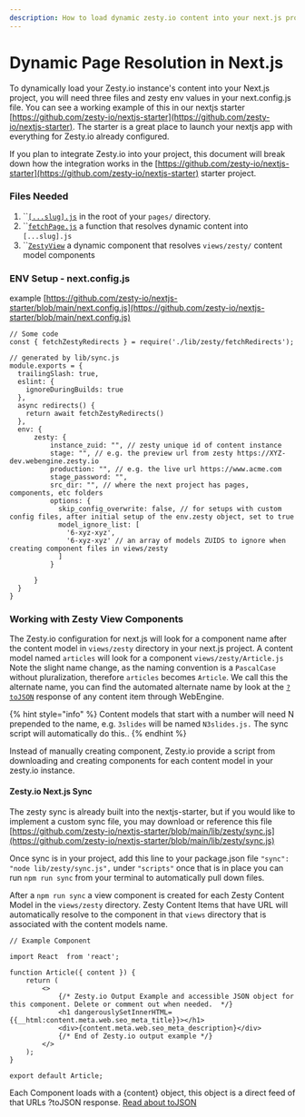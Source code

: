 ```yaml
---
description: How to load dynamic zesty.io content into your next.js project
---
```


# Dynamic Page Resolution in Next.js

To dynamically load your Zesty.io instance's content into your Next.js project, you will need three files and zesty env values in your next.config.js file. You can see a working example of this in our nextjs starter [https://github.com/zesty-io/nextjs-starter](https://github.com/zesty-io/nextjs-starter). The starter is a great place to launch your nextjs app with everything for Zesty.io already configured.

If you plan to integrate Zesty.io into your project, this document will break down how the integration works in the [https://github.com/zesty-io/nextjs-starter](https://github.com/zesty-io/nextjs-starter) starter project.

### Files Needed

1. ``[`[...slug].js`](https://github.com/zesty-io/nextjs-starter/blob/main/pages/\[...slug].js) in the root of your `pages/` directory.
2. ``[`fetchPage.js`](https://github.com/zesty-io/nextjs-starter/blob/main/lib/zesty/fetchPage.js) a function that resolves dynamic content into `[...slug].js`
3. ``[`ZestyView`](https://github.com/zesty-io/nextjs-starter/blob/main/components/zesty/ZestyView.js) a dynamic component that resolves `views/zesty/` content model components

### ENV Setup - next.config.js&#x20;

example [https://github.com/zesty-io/nextjs-starter/blob/main/next.config.js](https://github.com/zesty-io/nextjs-starter/blob/main/next.config.js)

```
// Some code
const { fetchZestyRedirects } = require('./lib/zesty/fetchRedirects');

// generated by lib/sync.js
module.exports = {
  trailingSlash: true,
  eslint: {
    ignoreDuringBuilds: true
  },
  async redirects() {
    return await fetchZestyRedirects()
  },
  env: {
      zesty: {
          instance_zuid: "", // zesty unique id of content instance
          stage: "", // e.g. the preview url from zesty https://XYZ-dev.webengine.zesty.io
          production: "", // e.g. the live url https://www.acme.com
          stage_password: "",
          src_dir: "", // where the next project has pages, components, etc folders
          options: {
            skip_config_overwrite: false, // for setups with custom config files, after initial setup of the env.zesty object, set to true
            model_ignore_list: [
              '6-xyz-xyz',
              '6-xyz-xyz' // an array of models ZUIDS to ignore when creating component files in views/zesty
            ]
          }

      }
  }
}
```

### Working with Zesty View Components

The Zesty.io configuration for next.js will look for a component name after the content model in `views/zesty` directory in your next.js project. A content model named `articles` will look for a component `views/zesty/Article.js` Note the slight name change, as the naming convention is a `PascalCase` without pluralization, therefore `articles` becomes `Article`. We call this the alternate name, you can find the automated alternate name by look at the [`?toJSON`](../../../apis/json-endpoints/headless-and-hybrid-tojson.md#content-output) response of any content item through WebEngine.

{% hint style="info" %}
Content models that start with a number will need N prepended to the name, e.g. `3slides` will be named `N3slides.js.` The sync script will automatically do this..
{% endhint %}

Instead of manually creating component, Zesty.io provide a script from downloading and creating components for each content model in your zesty.io instance.&#x20;

#### Zesty.io Next.js Sync

The zesty sync is already built into the nextjs-starter, but if you would like to implement a custom sync file, you may download or reference this file [https://github.com/zesty-io/nextjs-starter/blob/main/lib/zesty/sync.js](https://github.com/zesty-io/nextjs-starter/blob/main/lib/zesty/sync.js)

Once sync is in your project, add this line to your package.json file `"sync": "node lib/zesty/sync.js",` under `"scripts"` once that is in place you can  run `npm run sync` from your terminal to automatically pull down files.

After a `npm run sync` a view component is created for each Zesty Content Model in the `views/zesty` directory. Zesty Content Items that have URL will automatically resolve to the component in that `views` directory that is associated with the content models name.

```
// Example Component

import React  from 'react';

function Article({ content }) {
    return (
        <>
            {/* Zesty.io Output Example and accessible JSON object for this component. Delete or comment out when needed.  */}
            <h1 dangerouslySetInnerHTML={{__html:content.meta.web.seo_meta_title}}></h1>
            <div>{content.meta.web.seo_meta_description}</div>
            {/* End of Zesty.io output example */}
        </>
    );
}

export default Article;
```

Each Component loads with a {content} object, this object is a direct feed of that URLs ?toJSON response. [Read about toJSON](https://zesty.org/services/web-engine/introduction-to-parsley/parsley-index#tojson)

